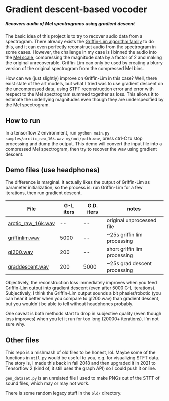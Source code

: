 # Gradient descent-based vocoder
##### Recovers audio of Mel spectrograms using gradient descent

The basic idea of this project is to try to recover audio data from a spectrogram. There already exists the [Griffin-Lim algorithm family](https://ltfat.github.io/notes/ltfatnote021.pdf) to do this, and it can even perfectly reconstruct audio from the spectrogram in some cases.  However, the challenge in my case is I binned the audio into the [Mel scale](https://en.wikipedia.org/wiki/Mel_scale), compressing the magnitude data by a factor of 2 and making the original unrecoverable.  Griffin-Lim can only be used by creating a blurry version of the original spectrogram from the compressed Mel bins.

How can we (just slightly) improve on Griffin-Lim in this case? Well, there exist state of the art models, but what I tried was to use gradient descent on the uncompressed data, using STFT reconstruction error and error with respect to the Mel spectrogram summed together as loss. This allows it to estimate the underlying magnitudes even though they are underspecified by the Mel spectrogram.

## How to run

In a tensorflow 2 environment, run `python main.py samples/arctic_raw_16k.wav my/out/path.wav`, press ctrl-C to stop processing and dump the output. This demo will convert the input file into a compressed Mel spectrogram, then try to recover the wav using gradient descent.

## Demo files (use headphones)

The difference is marginal. It actually likes the output of Griffin-Lim as parameter initialization, so the process is: run Griffin-Lim for a few iterations, then run gradient descent.

| File | G-L iters | G.D. iters | notes
| --- | --- | -- | ---
| [arctic_raw_16k.wav](samples/arctic_raw_16k.wav) | -- | -- | original unprocessed file
| [griffinlim.wav](samples/griffinlim.wav) | 5000 | -- | ~25s griffin lim processing
| [gl200.wav](samples/gl200.wav) | 200 | -- | short griffin lim processing
| [graddescent.wav](samples/graddescent.wav) | 200 | 5000 | ~25s grad descent processing

Objectively, the reconstruction loss immediately improves when you feed Griffin-Lim output into gradient descent (even after 5000 G-L iterations). Subjectively, I think the Griffin-Lim output sounds a bit phasier/robotic (you can hear it better when you compare to gl200.wav) than gradient descent, but you wouldn't be able to tell without headphones probably.

One caveat is both methods start to drop in subjective quality (even though loss improves) when you let it run for too long (20000+ iterations). I'm not sure why.
## Other files

This repo is a mishmash of old files to be honest, lol. Maybe some of the functions in `util.py` would be useful to you, e.g. for visualizing STFT data. The story is, I made this back in fall 2018 and then upgraded it in 2021 to Tensorflow 2 (kind of, it still uses the graph API) so I could push it online.

`gen_dataset.py` is an unrelated file I used to make PNGs out of the STFT of sound files, which may or may not work.

There is some random legacy stuff in the `old/` directory.
